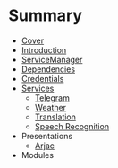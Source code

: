 # Summary

* [Cover](README.md)
* [Introduction](documentation/Introduction.md)
* [ServiceManager](documentation/services/ServiceManager.md)
* [Dependencies](documentation/Dependencies.md)
* [Credentials](Credentials.md)
* [Services](documentation/Services.md)
   * [Telegram](documentation/services/Telegram.md)
   * [Weather](documentation/Weather.md)
   * [Translation](documentation/Translation.md)
   * [Speech Recognition](documentation/SpeechRecognition.md)
* Presentations
   * [Arjac](documentation/Arjac.md)
* Modules


